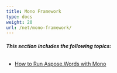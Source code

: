 ```yaml
---
title: Mono Framework
type: docs
weight: 20
url: /net/mono-framework/
---
```


###### **This section includes the following topics:** 
- [How to Run Aspose.Words with Mono](/words/net/how-to-run-aspose-words-with-mono/)

